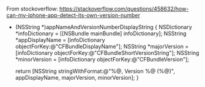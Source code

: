 
From stockoverflow: https://stackoverflow.com/questions/458632/how-can-my-iphone-app-detect-its-own-version-number



- (NSString *)appNameAndVersionNumberDisplayString {
    NSDictionary *infoDictionary = [[NSBundle mainBundle] infoDictionary];
    NSString *appDisplayName = [infoDictionary objectForKey:@"CFBundleDisplayName"];
    NSString *majorVersion = [infoDictionary objectForKey:@"CFBundleShortVersionString"];
    NSString *minorVersion = [infoDictionary objectForKey:@"CFBundleVersion"];
    
    return [NSString stringWithFormat:@"%@, Version %@ (%@)",
            appDisplayName, majorVersion, minorVersion];
}
